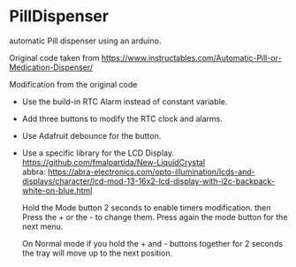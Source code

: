 # PillDispenser
automatic Pill dispenser using an arduino.

Original code taken from https://www.instructables.com/Automatic-Pill-or-Medication-Dispenser/

Modification from the original code
- Use the build-in RTC Alarm instead of constant variable.
- Add three buttons to modify the RTC clock and alarms.
- Use Adafruit debounce for the button.
- Use a specific library for the LCD Display.<br>
   https://github.com/fmalpartida/New-LiquidCrystal<br> 
   abbra: https://abra-electronics.com/opto-illumination/lcds-and-displays/character/lcd-mod-13-16x2-lcd-display-with-i2c-backpack-white-on-blue.html


  Hold the Mode button 2 seconds to  enable timers modification. then Press the + or the  - to change them.
  Press again the mode button for the next menu.

  On Normal mode if you hold the + and - buttons together for 2 seconds the tray will move up to the next position.

  
  
